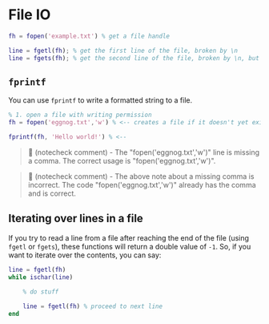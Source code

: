 # File IO
```matlab
fh = fopen('example.txt') % get a file handle

line = fgetl(fh); % get the first line of the file, broken by \n
line = fgets(fh); % get the second line of the file, broken by \n, but keep the \n character
```

## `fprintf`
You can use `fprintf` to write a formatted string to a file.

```matlab
% 1. open a file with writing permission
fh = fopen('eggnog.txt','w') % <-- creates a file if it doesn't yet exist

fprintf(fh, 'Hello world!') % <--
```
> 🤖 (notecheck comment) - The "fopen('eggnog.txt','w')" line is missing a comma. The correct usage is "fopen('eggnog.txt','w')".

> 🤖 (notecheck comment) - The above note about a missing comma is incorrect. The code "fopen('eggnog.txt','w')" already has the comma and is correct.

## Iterating over lines in a file

If you try to read a line from a file after reaching the end of the file (using `fgetl` or `fgets`), these functions will return a double value of `-1`. So, if you want to iterate over the contents, you can say:
```matlab
line = fgetl(fh)
while ischar(line)
	
	% do stuff

	line = fgetl(fh) % proceed to next line
end
```